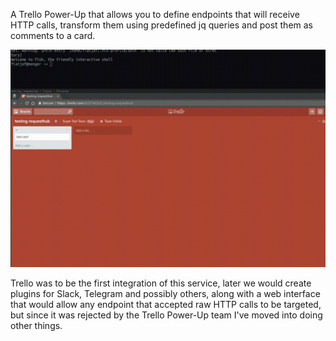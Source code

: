 A Trello Power-Up that allows you to define endpoints that will receive HTTP calls, transform them using predefined jq queries and post them as comments to a card.

[![screencast](/powerup/demo.gif)](/powerup/demo.mp4)

Trello was to be the first integration of this service, later we would create plugins for Slack, Telegram and possibly others, along with a web interface that would allow any endpoint that accepted raw HTTP calls to be targeted, but since it was rejected by the Trello Power-Up team I've moved into doing other things.
